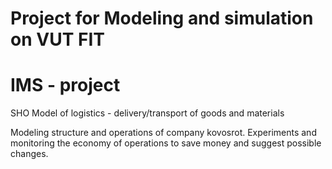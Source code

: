 # Project for Modeling and simulation on VUT FIT

# IMS - project 

SHO Model of logistics - delivery/transport of goods and materials

Modeling structure and operations of company kovosrot. Experiments and monitoring the economy of operations to save money and suggest possible changes.

